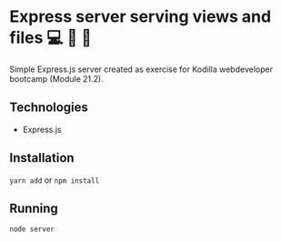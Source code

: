 # Express server serving views and files :computer: :satellite: :crystal_ball:

Simple Express.js server created as exercise for Kodilla webdeveloper bootcamp (Module 21.2).

## Technologies

* Express.js

## Installation

`yarn add` or `npm install`

## Running

`node server`

